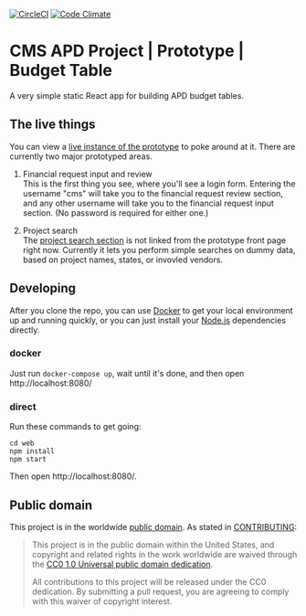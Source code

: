 [![CircleCI](https://circleci.com/gh/18F/cms-apd-prototype-budget-table/tree/master.svg?style=svg)](https://circleci.com/gh/18F/cms-apd-prototype-budget-table/tree/master)
[![Code Climate](https://codeclimate.com/github/18F/cms-apd-prototype-budget-table/badges/gpa.svg)](https://codeclimate.com/github/18F/cms-apd-prototype-budget-table)

# CMS APD Project | Prototype | Budget Table

A very simple static React app for building APD budget tables.

## The live things

You can view a [live instance of the prototype](https://mmis-financial-requests.app.cloud.gov/) to poke
around at it.  There are currently two major prototyped areas.

1. Financial request input and review  
  This is the first thing you see, where you'll see a login form.  Entering the username "cms"
  will take you to the financial request review section, and any other username will take you
  to the financial request input section.  (No password is required for either one.)

2. Project search  
  The [project search section](https://mmis-financial-requests.app.cloud.gov/#/search) is not linked from
  the prototype front page right now.  Currently it lets you perform simple searches on dummy data, based
  on project names, states, or invovled vendors.

## Developing

After you clone the repo, you can use [Docker](https://www.docker.com/) to get your local environment
up and running quickly, or you can just install your [Node.js](https://nodejs.org) dependencies directly.

### docker

Just run `docker-compose up`, wait until it's done, and then open http://localhost:8080/

### direct

Run these commands to get going:
```
cd web
npm install
npm start
```

Then open http://localhost:8080/.

## Public domain

This project is in the worldwide [public domain](LICENSE.md).   As stated in [CONTRIBUTING](CONTRIBUTING.md):

> This project is in the public domain within   the United States, and copyright and related rights in the
> work worldwide are waived through the
> [CC0 1.0 Universal public domain dedication](https://creativecommons.org/publicdomain/zero/1.0/).  
>
> All contributions to this project will be released under the CC0 dedication. By submitting a pull request,
> you are agreeing to comply with this waiver of copyright interest.
